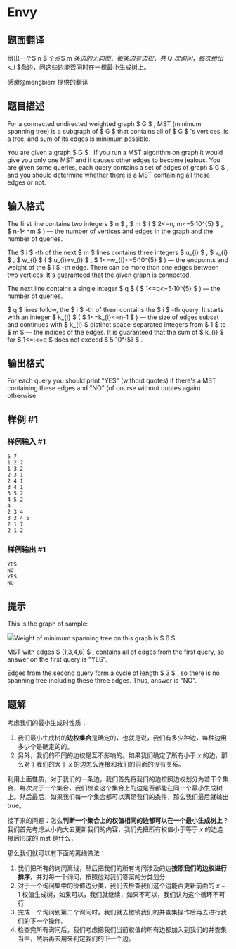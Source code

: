 # Envy

## 题面翻译

给出一个$ n $ 个点$ m $条边的无向图，每条边有边权，共$ Q $次询问，每次给出$ k_i $条边，问这些边能否同时在一棵最小生成树上。

感谢@mengbierr 提供的翻译

## 题目描述

For a connected undirected weighted graph $ G $ , MST (minimum spanning tree) is a subgraph of $ G $ that contains all of $ G $ 's vertices, is a tree, and sum of its edges is minimum possible.

You are given a graph $ G $ . If you run a MST algorithm on graph it would give you only one MST and it causes other edges to become jealous. You are given some queries, each query contains a set of edges of graph $ G $ , and you should determine whether there is a MST containing all these edges or not.

## 输入格式

The first line contains two integers $ n $ , $ m $ ( $ 2<=n, m<=5·10^{5} $ , $ n-1<=m $ ) — the number of vertices and edges in the graph and the number of queries.

The $ i $ -th of the next $ m $ lines contains three integers $ u_{i} $ , $ v_{i} $ , $ w_{i} $ ( $ u_{i}≠v_{i} $ , $ 1<=w_{i}<=5·10^{5} $ ) — the endpoints and weight of the $ i $ -th edge. There can be more than one edges between two vertices. It's guaranteed that the given graph is connected.

The next line contains a single integer $ q $ ( $ 1<=q<=5·10^{5} $ ) — the number of queries.

 $ q $ lines follow, the $ i $ -th of them contains the $ i $ -th query. It starts with an integer $ k_{i} $ ( $ 1<=k_{i}<=n-1 $ ) — the size of edges subset and continues with $ k_{i} $ distinct space-separated integers from $ 1 $ to $ m $ — the indices of the edges. It is guaranteed that the sum of $ k_{i} $ for $ 1<=i<=q $ does not exceed $ 5·10^{5} $ .

## 输出格式

For each query you should print "YES" (without quotes) if there's a MST containing these edges and "NO" (of course without quotes again) otherwise.

## 样例 #1

### 样例输入 #1

```
5 7
1 2 2
1 3 2
2 3 1
2 4 1
3 4 1
3 5 2
4 5 2
4
2 3 4
3 3 4 5
2 1 7
2 1 2
```

### 样例输出 #1

```
YES
NO
YES
NO
```

## 提示

This is the graph of sample:

 ![](https://cdn.luogu.com.cn/upload/vjudge_pic/CF891C/d7f37868e211da76f9c523f75a033c3f4d56f21c.png)Weight of minimum spanning tree on this graph is $ 6 $ .

MST with edges $ (1,3,4,6) $ , contains all of edges from the first query, so answer on the first query is "YES".

Edges from the second query form a cycle of length $ 3 $ , so there is no spanning tree including these three edges. Thus, answer is "NO".
## 题解
考虑我们的最小生成时性质：
1. 我们最小生成树的**边权集合**是确定的，也就是说，我们有多少种边，每种边用多少个是确定的的。
2. 另外，我们的不同的边权是互不影响的。如果我们确定了所有小于 $x$ 的边，那么对于我们的大于 $x$ 的边怎么连接和我们的前面的没有关系。

利用上面性质，对于我们的一条边，我们首先将我们的边按照边权划分为若干个集合，每次对于一个集合，我们检查这个集合上的边是否都能在同一个最小生成树上。然后最后，如果我们每一个集合都可以满足我们的条件，那么我们最后就输出 true。

接下来的问题：怎么**判断一个集合上的权值相同的边都可以在一个最小生成树上**？我们首先考虑从小向大去更新我们的内容，我们先把所有权值小于等于 $x$ 的边连接后形成的 mst 是什么，

那么我们就可以有下面的离线做法：
1. 我们把所有的询问离线，然后把我们的所有询问涉及的边**按照我们的边权进行排序**。并对每一个询问，按照他对我们答案的分类划分
2. 对于一个询问集中的价值边分类，我们去检查我们这个边能否更新前面的 $x-1$ 权值生成树，如果可以，我们就继续，如果不可以，我们认为这个循环不可行
3. 完成一个询问到第二个询问时，我们就去撤销我们的并查集操作后再去进行我们的下一个操作。
4. 检查完所有询问后，我们考虑把我们当前权值的所有边都加入到我们的并查集当中，然后再去用来判定我们的下一个边。


